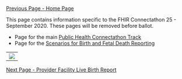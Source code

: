 [Previous Page - Home Page](index.html)

This page contains information specific to the FHIR Connectathon 25 - September 2020. These pages will be removed before ballot.

* Page for the main [Public Health Connectathon Track](https://confluence.hl7.org/display/FHIR/2020-09+Public+Health+Track)
* Page for the [Scenarios for Birth and Fetal Death Reporting](https://confluence.hl7.org/pages/viewpage.action?pageId=86974175)

<table><tr><td><img src="V26_IG_VR_BAFDRPT_R1_STU2.jpg" /></td></tr></table>

[Next Page - Provider Facility Live Birth Report](provider_facility_live_birth_report.html)